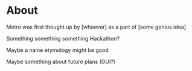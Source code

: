 # About

Metro was first thought up by [whoever] as a part of [some genius idea]

Something something something Hackathon?

Maybe a name etymology might be good

Maybe something about future plans (GUI?)
